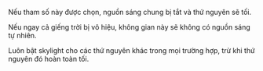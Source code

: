 Nếu tham số này được chọn, nguồn sáng chung bị tắt và thứ nguyên sẽ tối.

Nếu ngay cả giếng trời bị vô hiệu, không gian này sẽ không có nguồn sáng tự nhiên.

Luôn bật skylight cho các thứ nguyên khác trong mọi trường hợp, trừ khi thứ nguyên đó hoàn toàn tối.